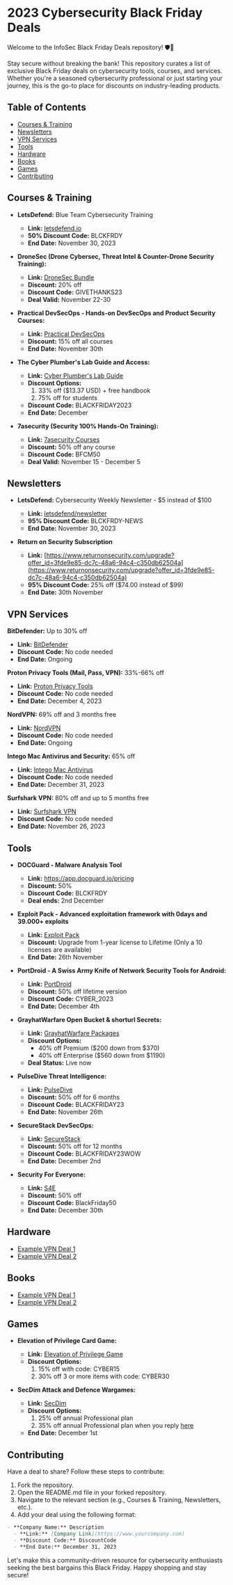 # 2023 Cybersecurity Black Friday Deals

Welcome to the InfoSec Black Friday Deals repository! 🛡️🎁

Stay secure without breaking the bank! This repository curates a list of exclusive Black Friday deals on cybersecurity tools, courses, and services. Whether you're a seasoned cybersecurity professional or just starting your journey, this is the go-to place for discounts on industry-leading products.

## Table of Contents
- [Courses & Training](#courses--training)
- [Newsletters](#newsletters)
- [VPN Services](#vpn-services)
- [Tools](#tools)
- [Hardware](#hardware)
- [Books](#books)
- [Games](#games)
- [Contributing](#contributing)

## Courses & Training
- **LetsDefend:** Blue Team Cybersecurity Training
  - **Link:** [letsdefend.io](https://letsdefend.io)
  - **50% Discount Code:** BLCKFRDY
  - **End Date:** November 30, 2023

 - **DroneSec (Drone Cybersec, Threat Intel & Counter-Drone Security Training):**
   - **Link:** [DroneSec Bundle](https://training.dronesec.com/p/bundle)
   - **Discount:** 20% off
   - **Discount Code:** GIVETHANKS23
   - **Deal Valid:** November 22-30

- **Practical DevSecOps - Hands-on DevSecOps and Product Security Courses:**
  - **Link:** [Practical DevSecOps](https://www.practical-devsecops.com/black-friday/)
  - **Discount:** 15% off all courses
  - **End Date:** November 30th

- **The Cyber Plumber's Lab Guide and Access:**
  - **Link:** [Cyber Plumber's Lab Guide](https://opsdisk.gumroad.com/l/cphlab/blackfriday2023)
  - **Discount Options:**
    1. 33% off ($13.37 USD) + free handbook
    2. 75% off for students
  - **Discount Code:** BLACKFRIDAY2023
  - **End Date:** December

- **7asecurity (Security 100% Hands-On Training):**
  - **Link:** [7asecurity Courses](https://store.7asecurity.com)
  - **Discount:** 50% off any course
  - **Discount Code:** BFCM50
  - **Deal Valid:** November 15 - December 5



## Newsletters
- **LetsDefend:** Cybersecurity Weekly Newsletter - $5 instead of $100
  - **Link:** [letsdefend/newsletter](https://letsdefend.io/cybersecurity-news.html)
  - **95% Discount Code:** BLCKFRDY-NEWS
  - **End Date:** November 30, 2023

 
- **Return on Security Subscription**
  - **Link:** [https://www.returnonsecurity.com/upgrade?offer_id=3fde9e85-dc7c-48a6-94c4-c350db62504a](https://www.returnonsecurity.com/upgrade?offer_id=3fde9e85-dc7c-48a6-94c4-c350db62504a)
  - **95% Discount Code:** 25% off ($74.00 instead of $99)
  - **End Date:** 30th November
 

## VPN Services
**BitDefender:** Up to 30% off
  - **Link:** [BitDefender](https://www.bitdefender.com/solutions)
  - **Discount Code:** No code needed
  - **End Date:** Ongoing

**Proton Privacy Tools (Mail, Pass, VPN):** 33%-66% off
  - **Link:** [Proton Privacy Tools](https://proton.me/support/black-friday-2023)
  - **Discount Code:** No code needed
  - **End Date:** December 4, 2023

**NordVPN:** 69% off and 3 months free
  - **Link:** [NordVPN](https://nordvpn.com/offer)
  - **Discount Code:** No code needed
  - **End Date:** Ongoing

**Intego Mac Antivirus and Security:** 65% off
  - **Link:** [Intego Mac Antivirus](https://offer.intego.com/en/mpb-sale?aff_id=14341&coupon=1Y29X2&vpn=1)
  - **Discount Code:** No code needed
  - **End Date:** December 31, 2023

**Surfshark VPN:** 80% off and up to 5 months free
  - **Link:** [Surfshark VPN](https://surfshark.com/deal/blackfriday)
  - **Discount Code:** No code needed
  - **End Date:** November 26, 2023

## Tools
- **DOCGuard - Malware Analysis Tool**
  - **Link:** https://app.docguard.io/pricing
  - **Discount:** 50%
  - **Discount Code:** BLCKFRDY
  - **Deal ends:** 2nd December

- **Exploit Pack - Advanced exploitation framework with 0days and 39.000+ exploits**
  - **Link:** [Exploit Pack](https://exploitpack.com/order.html)
  - **Discount:** Upgrade from 1-year license to Lifetime (Only a 10 licenses are available)
  - **End Date:** 26th November

- **PortDroid - A Swiss Army Knife of Network Security Tools for Android:**
  - **Link:** [PortDroid](https://portdroid.net/black-friday-2023/)
  - **Discount:** 50% off lifetime version
  - **Discount Code:** CYBER_2023
  - **End Date:** December 4th

- **GrayhatWarfare Open Bucket & shorturl Secrets:**
  - **Link:** [GrayhatWarfare Packages](https://grayhatwarfare.com/packages)
  - **Discount Options:**
    - 40% off Premium ($200 down from $370)
    - 40% off Enterprise ($560 down from $1190)
  - **Deal Status:** Live now

- **PulseDive Threat Intelligence:**
  - **Link:** [PulseDive](https://pulsedive.com/about/enterprise)
  - **Discount:** 50% off for 6 months
  - **Discount Code:** BLACKFRIDAY23
  - **End Date:** November 26th

- **SecureStack DevSecOps:**
  - **Link:** [SecureStack](https://securestack.com/black-friday-sale)
  - **Discount:** 50% off for 12 months
  - **Discount Code:** BLACKFRIDAY23WOW
  - **End Date:** December 2nd

- **Security For Everyone:**
  - **Link:** [S4E](https://securityforeveryone.com/blog/unprecedented-black-friday-deal-50-off)
  - **Discount:** 50% off
  - **Discount Code:** BlackFriday50
  - **End Date:** December 30th


## Hardware
- [Example VPN Deal 1](link)
- [Example VPN Deal 2](link)

## Books
- [Example VPN Deal 1](link)
- [Example VPN Deal 2](link)

## Games
- **Elevation of Privilege Card Game:**
  - **Link:** [Elevation of Privilege Game](https://agilestationery.com/products/elevation-of-privilege-game)
  - **Discount Options:**
    1. 15% off with code: CYBER15
    2. 30% off 3 or more items with code: CYBER30

- **SecDim Attack and Defence Wargames:**
  - **Link:** [SecDim](https://secdim.com)
  - **Discount Options:**
    1. 25% off annual Professional plan
    2. 35% off annual Professional plan when you reply [here](https://discuss.secdim.com/t/35-off-annual-professional-plan/1568)
  - **End Date:** December 1st


## Contributing

Have a deal to share? Follow these steps to contribute:

1. Fork the repository.
2. Open the README.md file in your forked repository.
3. Navigate to the relevant section (e.g., Courses & Training, Newsletters, etc.).
4. Add your deal using the following format:

```markdown
- **Company Name:** Description
  - **Link:** [Company Link](https://www.yourcompany.com)
  - **Discount Code:** DiscountCode
  - **End Date:** December 31, 2023
```


Let's make this a community-driven resource for cybersecurity enthusiasts seeking the best bargains this Black Friday. Happy shopping and stay secure!
